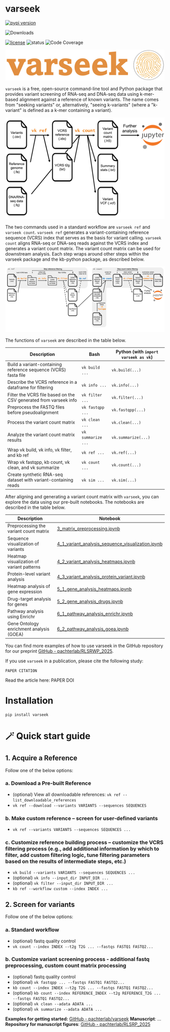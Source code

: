 # varseek
[![pypi version](https://img.shields.io/pypi/v/varseek)](https://pypi.org/project/varseek)
<!--[![image](https://anaconda.org/bioconda/varseek/badges/version.svg)](https://anaconda.org/bioconda/varseek)-->
![Downloads](https://static.pepy.tech/personalized-badge/varseek?period=total&units=international_system&left_color=grey&right_color=brightgreen&left_text=downloads)
<!--[![Conda](https://img.shields.io/conda/dn/bioconda/varseek?logo=Anaconda)](https://anaconda.org/bioconda/varseek)-->
[![license](https://img.shields.io/pypi/l/varseek)](LICENSE)
![status](https://github.com/pachterlab/varseek/actions/workflows/ci.yml/badge.svg)
![Code Coverage](https://img.shields.io/badge/Coverage-83%25-green.svg)

![alt text](https://github.com/pachterlab/varseek/blob/main/figures/logo.png?raw=true)

`varseek` is a free, open-source command-line tool and Python package that provides variant screening of RNA-seq and DNA-seq data using k-mer-based alignment against a reference of known variants. The name comes from "seeking variants" or, alternatively, "seeing k-variants" (where a "k-variant" is defined as a k-mer containing a variant).
  
![alt text](https://github.com/pachterlab/varseek/blob/main/figures/varseek_overview_simple.png?raw=true)

The two commands used in a standard workflow are `varseek ref` and `varseek count`. `varseek ref` generates a variant-containing reference sequence (VCRS) index that serves as the basis for variant calling. `varseek count` aligns RNA-seq or DNA-seq reads against the VCRS index and generates a variant count matrix. The variant count matrix can be used for downstream analysis. Each step wraps around other steps within the varseek package and the kb-python package, as described below.

![alt text](https://github.com/pachterlab/varseek/blob/main/figures/varseek_overview.png?raw=true)

The functions of `varseek` are described in the table below.

| Description                                                       | Bash              | Python (with `import varseek as vk`) |
|-------------------------------------------------------------------|-------------------|--------------------------------------|
| Build a variant-containing reference sequence (VCRS) fasta file   | `vk build ...`    | `vk.build(...)`                      |
| Describe the VCRS reference in a dataframe for filtering          | `vk info ...`     | `vk.info(...)`                       |
| Filter the VCRS file based on the CSV generated from varseek info | `vk filter ...`   | `vk.filter(...)`                     |
| Preprocess the FASTQ files before pseudoalignment                 | `vk fastqpp ...`  | `vk.fastqpp(...)`                    |
| Process the variant count matrix                                  | `vk clean ...`    | `vk.clean(...)`                      |
| Analyze the variant count matrix results                          | `vk summarize ...`| `vk.summarize(...)`                  |
| Wrap vk build, vk info, vk filter, and kb ref                     | `vk ref ...`      | `vk.ref(...)`                        |
| Wrap vk fastqpp, kb count, vk clean, and vk summarize             | `vk count ...`    | `vk.count(...)`                      |
| Create synthetic RNA-seq dataset with variant-containing reads    | `vk sim ...`      | `vk.sim(...)`                        |

After aligning and generating a variant count matrix with `varseek`, you can explore the data using our pre-built notebooks. The notebooks are described in the table below.

| Description                                   | Notebook                                                                 |
|-----------------------------------------------|--------------------------------------------------------------------------------------|
| Preprocessing the variant count matrix        | [3_matrix_preprocessing.ipynb](./3_matrix_preprocessing.ipynb)                       |
| Sequence visualization of variants            | [4_1_variant_analysis_sequence_visualization.ipynb](./4_1_variant_analysis_sequence_visualization.ipynb) |
| Heatmap visualization of variant patterns     | [4_2_variant_analysis_heatmaps.ipynb](./4_2_variant_analysis_heatmaps.ipynb)       |
| Protein-level variant analysis                | [4_3_variant_analysis_protein_variant.ipynb](./4_3_variant_analysis_protein_variant.ipynb) |
| Heatmap analysis of gene expression           | [5_1_gene_analysis_heatmaps.ipynb](./5_1_gene_analysis_heatmaps.ipynb)               |
| Drug-target analysis for genes                | [5_2_gene_analysis_drugs.ipynb](./5_2_gene_analysis_drugs.ipynb)                     |
| Pathway analysis using Enrichr                | [6_1_pathway_analysis_enrichr.ipynb](./6_1_pathway_analysis_enrichr.ipynb)           |
| Gene Ontology enrichment analysis (GOEA)      | [6_2_pathway_analysis_goea.ipynb](./6_2_pathway_analysis_goea.ipynb)                 |

You can find more examples of how to use varseek in the GitHub repository for our preprint [GitHub - pachterlab/RLSRWP_2025](https://github.com/pachterlab/RLSRWP_2025.git).

    
If you use `varseek` in a publication, please cite the following study:    
```
PAPER CITATION
```
Read the article here: PAPER DOI  

# Installation
```bash
pip install varseek
```

# 🪄 Quick start guide
## 1. Acquire a Reference

Follow one of the below options:

### a. Download a Pre-built Reference
- (optional) View all downloadable references: `vk ref --list_downloadable_references`
- `vk ref --download --variants VARIANTS --sequences SEQUENCES`

### b. Make custom reference – screen for user-defined variants
- `vk ref --variants VARIANTS --sequences SEQUENCES ...`

### c. Customize reference building process – customize the VCRS filtering process (e.g., add additional information by which to filter, add custom filtering logic, tune filtering parameters based on the results of intermediate steps, etc.)
- `vk build --variants VARIANTS --sequences SEQUENCES ...`
- (optional) `vk info --input_dir INPUT_DIR ...`
- (optional) `vk filter --input_dir INPUT_DIR ...`
- `kb ref --workflow custom --index INDEX ...`


## 2. Screen for variants

Follow one of the below options:

### a. Standard workflow
- (optional) fastq quality control
- `vk count --index INDEX --t2g T2G ... --fastqs FASTQ1 FASTQ2...`

### b. Customize variant screening process - additional fastq preprocessing, custom count matrix processing
- (optional) fastq quality control
- (optional) `vk fastqpp ... --fastqs FASTQ1 FASTQ2...`
- `kb count --index INDEX --t2g T2G ... --fastqs FASTQ1 FASTQ2...`
- (optional) `kb count --index REFERENCE_INDEX --t2g REFERENCE_T2G ... --fastqs FASTQ1 FASTQ2...`
- (optional) `vk clean --adata ADATA ...`
- (optional) `vk summarize --adata ADATA ...`


**Examples for getting started:** [GitHub - pachterlab/varseek](https://github.com/pachterlab/varseek-examples.git)
**Manuscript**: ...
**Repository for manuscript figures**: [GitHub - pachterlab/RLSRP_2025](https://github.com/pachterlab/RLSRP_2025.git)

